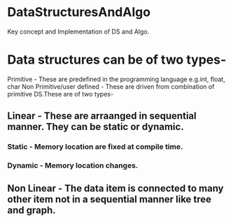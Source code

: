 # DataStructuresAndAlgo
Key concept and Implementation of DS and Algo. 


# Data structures can be of two types-
Primitive - These are predefined in the programming language e.g.int, float, char
Non Primitive/user defined - These are driven from combination of primitive DS.These are of two types-
## Linear - These are arraanged in sequential manner. They can be static or dynamic.
### Static - Memory location are fixed at compile time.
### Dynamic - Memory location changes.
## Non Linear - The data item is connected to many other item not in a sequential manner like tree and graph.

